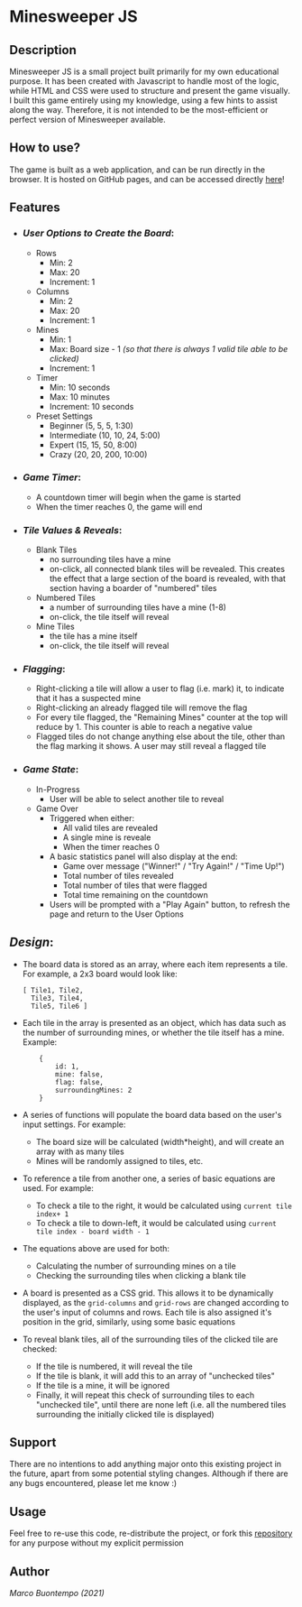 # Minesweeper JS

## Description
Minesweeper JS is a small project built primarily for my own educational purpose. It has been created with Javascript to handle most of the logic, while HTML and CSS were used to structure and present the game visually.
\
I built this game entirely using my knowledge, using a few hints to assist along the way. Therefore, it is not intended to be the most-efficient or perfect version of Minesweeper available.

## How to use?
The game is built as a web application, and can be run directly in the browser. It is hosted on GitHub pages, and can be accessed directly [here](https://marcobuontempo.github.io/minesweeper-js/)!

## Features
- ### ***User Options to Create the Board***:
    - Rows
        - Min: 2
        - Max: 20
        - Increment: 1
    - Columns
        - Min: 2
        - Max: 20
        - Increment: 1
    - Mines
        - Min: 1
        - Max: Board size - 1 *(so that there is always 1 valid tile able to be clicked)*
        - Increment: 1
    - Timer
        - Min: 10 seconds
        - Max: 10 minutes
        - Increment: 10 seconds
    - Preset Settings
        - Beginner (5, 5, 5, 1:30)
        - Intermediate (10, 10, 24, 5:00)
        - Expert (15, 15, 50, 8:00)
        - Crazy (20, 20, 200, 10:00)

- ### ***Game Timer***:
    - A countdown timer will begin when the game is started
    - When the timer reaches 0, the game will end

- ### ***Tile Values & Reveals***:
    - Blank Tiles
        - no surrounding tiles have a mine
        - on-click, all connected blank tiles will be revealed. This creates the effect that a large section of the board is revealed, with that section having a boarder of "numbered" tiles
    - Numbered Tiles 
        - a number of surrounding tiles have a mine (1-8)
        - on-click, the tile itself will reveal
    - Mine Tiles
        - the tile has a mine itself
        - on-click, the tile itself will reveal

- ### ***Flagging***:
    - Right-clicking a tile will allow a user to flag (i.e. mark) it, to indicate that it has a suspected mine
    - Right-clicking an already flagged tile will remove the flag
    - For every tile flagged, the "Remaining Mines" counter at the top will reduce by 1. This counter is able to reach a negative value
    - Flagged tiles do not change anything else about the tile, other than the flag marking it shows. A user may still reveal a flagged tile

- ### ***Game State***:
    - In-Progress
        - User will be able to select another tile to reveal
    - Game Over
        - Triggered when either:
            - All valid tiles are revealed
            - A single mine is reveale
            - When the timer reaches 0
        - A basic statistics panel will also display at the end:
            - Game over message ("Winner!" / "Try Again!" / "Time Up!")
            - Total number of tiles revealed
            - Total number of tiles that were flagged
            - Total time remaining on the countdown
        - Users will be prompted with a "Play Again" button, to refresh the page and return to the User Options

## ***Design***:
- The board data is stored as an array, where each item represents a tile. For example, a 2x3 board would look like: 
    ````
    [ Tile1, Tile2,
      Tile3, Tile4,
      Tile5, Tile6 ]
    ````

- Each tile in the array is presented as an object, which has data such as the number of surrounding mines, or whether the tile itself has a mine. Example:
    ```` 
        {
            id: 1,
            mine: false,
            flag: false,
            surroundingMines: 2
        }
    ````
- A series of functions will populate the board data based on the user's input settings. For example:
    - The board size will be calculated (width*height), and will create an array with as many tiles
    - Mines will be randomly assigned to tiles, etc.
- To reference a tile from another one, a series of basic equations are used. For example:
    - To check a tile to the right, it would be calculated using ````current tile index+ 1````
    - To check a tile to down-left, it would be calculated using ````current tile index - board width - 1````
- The equations above are used for both:
    - Calculating the number of surrounding mines on a tile
    - Checking the surrounding tiles when clicking a blank tile
- A board is presented as a CSS grid. This allows it to be dynamically displayed, as the ````grid-columns```` and ````grid-rows```` are changed according to the user's input of columns and rows. Each tile is also assigned it's position in the grid, similarly, using some basic equations
- To reveal blank tiles, all of the surrounding tiles of the clicked tile are checked:
    - If the tile is numbered, it will reveal the tile
    - If the tile is blank, it will add this to an array of "unchecked tiles"
    - If the tile is a mine, it will be ignored
    - Finally, it will repeat this check of surrounding tiles to each "unchecked tile", until there are none left (i.e. all the numbered tiles surrounding the initially clicked tile is displayed)


## Support
There are no intentions to add anything major onto this existing project in the future, apart from some potential styling changes. Although if there are any bugs encountered, please let me know :)

## Usage
Feel free to re-use this code, re-distribute the project, or fork this [repository](https://github.com/marcobuontempo/minesweeper-js) for any purpose without my explicit permission

## Author
*Marco Buontempo (2021)*